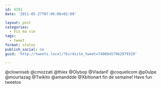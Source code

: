 ```yaml
---
id: 4291
date: '2011-05-27T07:06:06+02:00'

layout: post
categories:
  - Vis ma vie
tags:
  - tweet
format: status
publish_social: no
guid: 'http://tweets.local/?birdsite_tweet=74008457962979329'

---
```


@clowniseb @cmozzati @thiex @Olybop @VladanF @coquelicom @p0ulpe @mourtazag @Twikito @amanddde @Xbitionart fin de semaine! Have fun tweetos
